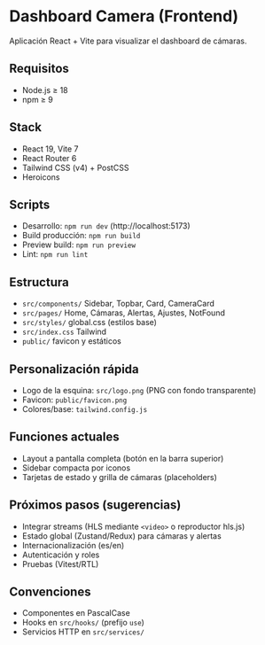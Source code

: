 # Dashboard Camera (Frontend)

Aplicación React + Vite para visualizar el dashboard de cámaras.

## Requisitos
- Node.js ≥ 18
- npm ≥ 9

## Stack
- React 19, Vite 7
- React Router 6
- Tailwind CSS (v4) + PostCSS
- Heroicons

## Scripts
- Desarrollo: `npm run dev` (http://localhost:5173)
- Build producción: `npm run build`
- Preview build: `npm run preview`
- Lint: `npm run lint`

## Estructura
- `src/components/` Sidebar, Topbar, Card, CameraCard
- `src/pages/` Home, Cámaras, Alertas, Ajustes, NotFound
- `src/styles/` global.css (estilos base)
- `src/index.css` Tailwind
- `public/` favicon y estáticos

## Personalización rápida
- Logo de la esquina: `src/logo.png` (PNG con fondo transparente)
- Favicon: `public/favicon.png`
- Colores/base: `tailwind.config.js`

## Funciones actuales
- Layout a pantalla completa (botón en la barra superior)
- Sidebar compacta por iconos
- Tarjetas de estado y grilla de cámaras (placeholders)

## Próximos pasos (sugerencias)
- Integrar streams (HLS mediante `<video>` o reproductor hls.js)
- Estado global (Zustand/Redux) para cámaras y alertas
- Internacionalización (es/en)
- Autenticación y roles
- Pruebas (Vitest/RTL)

## Convenciones
- Componentes en PascalCase
- Hooks en `src/hooks/` (prefijo `use`)
- Servicios HTTP en `src/services/`
